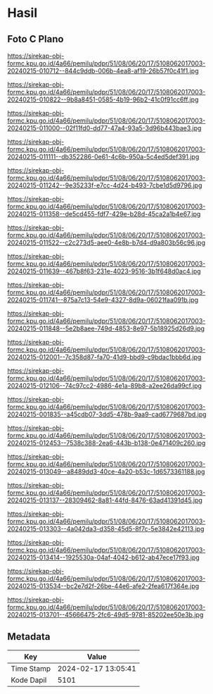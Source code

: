 # Hasil

## Foto C Plano

https://sirekap-obj-formc.kpu.go.id/4a66/pemilu/pdpr/51/08/06/20/17/5108062017003-20240215-010712--844c9ddb-006b-4ea8-af19-26b57f0c41f1.jpg

https://sirekap-obj-formc.kpu.go.id/4a66/pemilu/pdpr/51/08/06/20/17/5108062017003-20240215-010822--9b8a8451-0585-4b19-96b2-41c0f91cc6ff.jpg

https://sirekap-obj-formc.kpu.go.id/4a66/pemilu/pdpr/51/08/06/20/17/5108062017003-20240215-011000--02f11fd0-dd77-47a4-93a5-3d96b443bae3.jpg

https://sirekap-obj-formc.kpu.go.id/4a66/pemilu/pdpr/51/08/06/20/17/5108062017003-20240215-011111--db352286-0e61-4c6b-950a-5c4ed5def391.jpg

https://sirekap-obj-formc.kpu.go.id/4a66/pemilu/pdpr/51/08/06/20/17/5108062017003-20240215-011242--9e35233f-e7cc-4d24-b493-7cbe1d5d9796.jpg

https://sirekap-obj-formc.kpu.go.id/4a66/pemilu/pdpr/51/08/06/20/17/5108062017003-20240215-011358--de5cd455-fdf7-429e-b28d-45ca2a1b4e67.jpg

https://sirekap-obj-formc.kpu.go.id/4a66/pemilu/pdpr/51/08/06/20/17/5108062017003-20240215-011522--c2c273d5-aee0-4e8b-b7d4-d9a803b56c96.jpg

https://sirekap-obj-formc.kpu.go.id/4a66/pemilu/pdpr/51/08/06/20/17/5108062017003-20240215-011639--467b8f63-231e-4023-9516-3b1f648d0ac4.jpg

https://sirekap-obj-formc.kpu.go.id/4a66/pemilu/pdpr/51/08/06/20/17/5108062017003-20240215-011741--875a7c13-54e9-4327-8d9a-06021faa091b.jpg

https://sirekap-obj-formc.kpu.go.id/4a66/pemilu/pdpr/51/08/06/20/17/5108062017003-20240215-011848--5e2b8aee-749d-4853-8e97-5b18925d26d9.jpg

https://sirekap-obj-formc.kpu.go.id/4a66/pemilu/pdpr/51/08/06/20/17/5108062017003-20240215-012001--7c358d87-fa70-41d9-bbd9-c9bdac1bbb6d.jpg

https://sirekap-obj-formc.kpu.go.id/4a66/pemilu/pdpr/51/08/06/20/17/5108062017003-20240215-012106--74c97cc2-4986-4e1a-89b8-a2ee26da99cf.jpg

https://sirekap-obj-formc.kpu.go.id/4a66/pemilu/pdpr/51/08/06/20/17/5108062017003-20240215-001835--a45cdb07-3dd5-478b-9aa9-cad6779687bd.jpg

https://sirekap-obj-formc.kpu.go.id/4a66/pemilu/pdpr/51/08/06/20/17/5108062017003-20240215-012453--7538c388-2ea6-443b-b138-0e471409c260.jpg

https://sirekap-obj-formc.kpu.go.id/4a66/pemilu/pdpr/51/08/06/20/17/5108062017003-20240215-013049--a8489dd3-40ce-4a20-b53c-1d6573361188.jpg

https://sirekap-obj-formc.kpu.go.id/4a66/pemilu/pdpr/51/08/06/20/17/5108062017003-20240215-013137--28309462-8a81-44fd-8476-63ad41391d45.jpg

https://sirekap-obj-formc.kpu.go.id/4a66/pemilu/pdpr/51/08/06/20/17/5108062017003-20240215-013303--4a042da3-d358-45d5-8f7c-5e3842e42113.jpg

https://sirekap-obj-formc.kpu.go.id/4a66/pemilu/pdpr/51/08/06/20/17/5108062017003-20240215-013414--1925530a-04af-4042-b612-ab47ece17f93.jpg

https://sirekap-obj-formc.kpu.go.id/4a66/pemilu/pdpr/51/08/06/20/17/5108062017003-20240215-013534--bc2e7d2f-26be-44e6-afe2-2fea617f364e.jpg

https://sirekap-obj-formc.kpu.go.id/4a66/pemilu/pdpr/51/08/06/20/17/5108062017003-20240215-013701--45666475-2fc6-49d5-9781-85202ee50e3b.jpg


## Metadata

| Key        | Value               |
| ---------- | ------------------- |
| Time Stamp | 2024-02-17 13:05:41 |
| Kode Dapil | 5101                |



